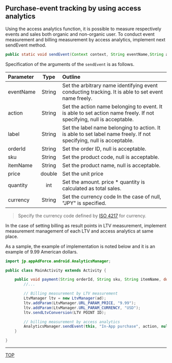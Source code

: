 ## Purchase-event tracking by using access analytics

Using the access analytics function, it is possible to measure respectively events and sales both organic and non-organic user. To conduct event measurement and billing measurement by access analytics, implement next sendEvent method.

```java
public static void sendEvent(Context context, String eventName,String action, String label, String orderId, String sku, String itemName, double price, int quantity, String currency);
```

Specification of the arguments of the `sendEvent` is as follows.

|Parameter|Type|Outline|
|:------|:------:|:------|
|eventName|String|Set the arbitrary name identifying event conducting tracking. It is able to set event name freely.|
|action|String|Set the action name belonging to event. It is able to set action name freely. If not specifying, null is acceptable.|
|label|String|Set the label name belonging to action. It is able to set label name freely. If not specifying, null is acceptable.|
|orderId|String|Set the order ID, null is acceptable.|
|sku|String|Set the product code, null is acceptable.|
|itemName|String|Set the product name, null is acceptable.|
|price|double|Set the unit price|
|quantity|int|Set the amount. price * quantity is calculated as total sales.|
|currency|String|Set the currency code In the case of null, "JPY" is specified.|

> Specify the currency code defined by [ISO 4217](http://en.wikipedia.org/wiki/ISO_4217) for currency.

In the case of setting billing as result points in LTV measurement, implement measurement management of each LTV and access analytics at same place.

As a sample, the example of implementation is noted below and it is an example of 9.99 American dollars.

```java
import jp.appAdForce.android.AnalyticsManager;

public class MainActivity extends Activity {

	public void payment(String orderId, String sku, String itemName, double price, int quantity) {
		//...

		// Billing measurement by LTV measurement
		LtvManager ltv = new LtvManager(ad);
		ltv.addParam(LtvManager.URL_PARAM_PRICE, "9.99");
		ltv.addParam(LtvManager.URL_PARAM_CURRENCY, "USD");
		ltv.sendLtvConversion(LTV POINT ID);

		// billing measurement by access analytics
		AnalyticsManager.sendEvent(this, "In-App purchase", action, null, null, orderId, sku, itemName, 9.99, 1, "USD");
	}

}
```

---
[TOP](/lang/en/README.md)
